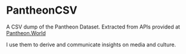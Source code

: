 # PantheonCSV
A CSV dump of the Pantheon Dataset. Extracted from APIs provided at [Pantheon.World](https://pantheon.world/) 

I use them to derive and communicate insights on media and culture. 
